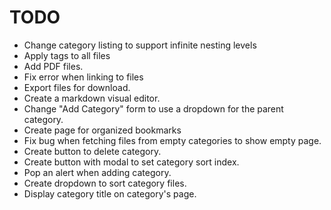 # TODO

- Change category listing to support infinite nesting levels
- Apply tags to all files
- Add PDF files.
- Fix error when linking to files
- Export files for download.
- Create a markdown visual editor.
- Change "Add Category" form to use a dropdown for the parent category.
- Create page for organized bookmarks
- Fix bug when fetching files from empty categories to show empty page.
- Create button to delete category.
- Create button with modal to set category sort index.
- Pop an alert when adding category.
- Create dropdown to sort category files.
- Display category title on category's page.